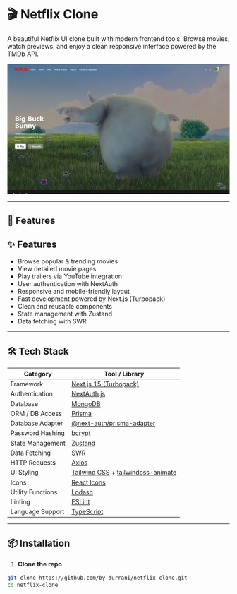 # 🎬 Netflix Clone

A beautiful Netflix UI clone built with modern frontend tools. Browse movies, watch previews, and enjoy a clean responsive interface powered by the TMDb API.

[![Netflix Clone Preview](public/images/preview.png)](https://netflix-clone-beta-one-61.vercel.app/)

---

## 🚀 Features

## ✨ Features

- Browse popular & trending movies
- View detailed movie pages
- Play trailers via YouTube integration
- User authentication with NextAuth
- Responsive and mobile-friendly layout
- Fast development powered by Next.js (Turbopack)
- Clean and reusable components
- State management with Zustand
- Data fetching with SWR

---

## 🛠 Tech Stack

| Category            | Tool / Library                                              |
|---------------------|-------------------------------------------------------------|
| Framework           | [Next.js 15 (Turbopack)](https://nextjs.org/)              |
| Authentication      | [NextAuth.js](https://next-auth.js.org/)                   |
| Database            | [MongoDB](https://cloud.mongodb.com/)                   |
| ORM / DB Access     | [Prisma](https://www.prisma.io/)                            |
| Database Adapter    | [@next-auth/prisma-adapter](https://authjs.dev/reference/adapter/prisma) |
| Password Hashing    | [bcrypt](https://github.com/kelektiv/node.bcrypt.js/)       |
| State Management    | [Zustand](https://github.com/pmndrs/zustand)                |
| Data Fetching       | [SWR](https://swr.vercel.app/)                              |
| HTTP Requests       | [Axios](https://axios-http.com/)                            |
| UI Styling          | [Tailwind CSS](https://tailwindcss.com/) + [tailwindcss-animate](https://www.npmjs.com/package/tailwindcss-animate) |
| Icons               | [React Icons](https://react-icons.github.io/react-icons/)   |
| Utility Functions   | [Lodash](https://lodash.com/)                               |
| Linting             | [ESLint](https://eslint.org/)                               |
| Language Support    | [TypeScript](https://www.typescriptlang.org/)               |

---

## 📦 Installation

1. **Clone the repo**

```bash
git clone https://github.com/by-durrani/netflix-clone.git
cd netflix-clone
